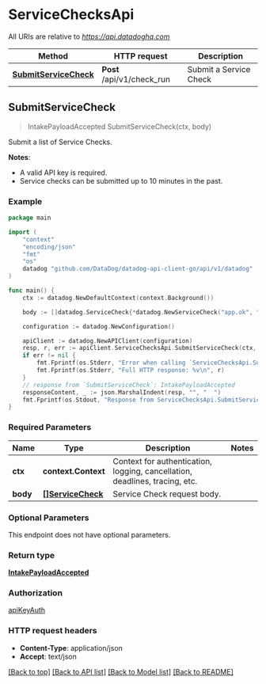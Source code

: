 # ServiceChecksApi

All URIs are relative to *https://api.datadoghq.com*

Method | HTTP request | Description
------ | ------------ | ------------
[**SubmitServiceCheck**](ServiceChecksApi.md#SubmitServiceCheck) | **Post** /api/v1/check_run | Submit a Service Check



## SubmitServiceCheck

> IntakePayloadAccepted SubmitServiceCheck(ctx, body)

Submit a list of Service Checks.

**Notes**:
- A valid API key is required.
- Service checks can be submitted up to 10 minutes in the past.

### Example

```go
package main

import (
    "context"
    "encoding/json"
    "fmt"
    "os"
    datadog "github.com/DataDog/datadog-api-client-go/api/v1/datadog"
)

func main() {
    ctx := datadog.NewDefaultContext(context.Background())

    body := []datadog.ServiceCheck{*datadog.NewServiceCheck("app.ok", "app.host1", datadog.ServiceCheckStatus(0), []string{"Tags_example"})} // []ServiceCheck | Service Check request body.

    configuration := datadog.NewConfiguration()

    apiClient := datadog.NewAPIClient(configuration)
    resp, r, err := apiClient.ServiceChecksApi.SubmitServiceCheck(ctx, body)
    if err != nil {
        fmt.Fprintf(os.Stderr, "Error when calling `ServiceChecksApi.SubmitServiceCheck`: %v\n", err)
        fmt.Fprintf(os.Stderr, "Full HTTP response: %v\n", r)
    }
    // response from `SubmitServiceCheck`: IntakePayloadAccepted
    responseContent, _ := json.MarshalIndent(resp, "", "  ")
    fmt.Fprintf(os.Stdout, "Response from ServiceChecksApi.SubmitServiceCheck:\n%s\n", responseContent)
}
```

### Required Parameters


Name | Type | Description  | Notes
---- | ---- | ------------ | ------
**ctx** | **context.Context** | Context for authentication, logging, cancellation, deadlines, tracing, etc. |
**body** | [**[]ServiceCheck**](ServiceCheck.md) | Service Check request body. | 


### Optional Parameters

This endpoint does not have optional parameters.


### Return type

[**IntakePayloadAccepted**](IntakePayloadAccepted.md)

### Authorization

[apiKeyAuth](../README.md#apiKeyAuth)

### HTTP request headers

- **Content-Type**: application/json
- **Accept**: text/json

[[Back to top]](#) [[Back to API list]](../README.md#documentation-for-api-endpoints)
[[Back to Model list]](../README.md#documentation-for-models)
[[Back to README]](../README.md)


